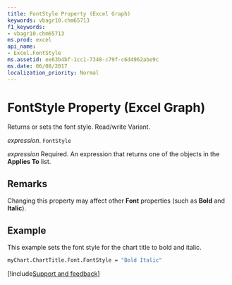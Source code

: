 ```yaml
---
title: FontStyle Property (Excel Graph)
keywords: vbagr10.chm65713
f1_keywords:
- vbagr10.chm65713
ms.prod: excel
api_name:
- Excel.FontStyle
ms.assetid: ee63b4bf-1cc1-7348-c79f-c6d4962abe9c
ms.date: 06/08/2017
localization_priority: Normal
---
```



# FontStyle Property (Excel Graph)

Returns or sets the font style. Read/write Variant.

_expression_. `FontStyle`

 _expression_ Required. An expression that returns one of the objects in the **Applies To** list.


## Remarks

Changing this property may affect other  **Font** properties (such as **Bold** and **Italic**).


## Example

This example sets the font style for the chart title to bold and italic.


```vb
myChart.ChartTitle.Font.FontStyle = "Bold Italic"
```

[!include[Support and feedback](~/includes/feedback-boilerplate.md)]
